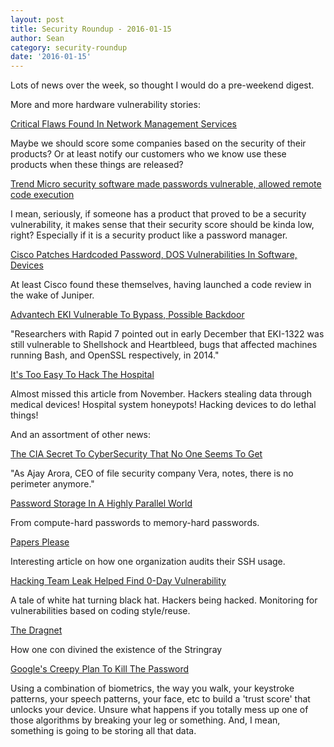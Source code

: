```yaml
---
layout: post
title: Security Roundup - 2016-01-15
author: Sean
category: security-roundup
date: '2016-01-15'
---
```


Lots of news over the week, so thought I would do a pre-weekend digest.

More and more hardware vulnerability stories:

[Critical Flaws Found In Network Management Services](https://threatpost.com/critical-flaws-found-in-network-management-systems/115649/)

Maybe we should score some companies based on the security of their products? Or at least notify our customers who we know use these products when these things are released?

[Trend Micro security software made passwords vulnerable, allowed remote code execution](http://www.neowin.net/news/trend-micro-security-software-made-passwords-vulnerable-allowed-remote-code-execution)

I mean, seriously, if someone has a product that proved to be a security vulnerability, it makes sense that their security score should be kinda low, right? Especially if it is a security product like a password manager.

[Cisco Patches Hardcoded Password, DOS Vulnerabilities In Software, Devices](https://threatpost.com/cisco-patches-hardcoded-password-dos-vulnerabilities-in-software-devices/115881/)

At least Cisco found these themselves, having launched a code review in the wake of Juniper.

[Advantech EKI Vulnerable To Bypass, Possible Backdoor](https://threatpost.com/advantech-eki-vulnerable-to-bypass-possible-backdoor/115900/)

"Researchers with Rapid 7 pointed out in early December that EKI-1322 was still vulnerable to Shellshock and Heartbleed, bugs that affected machines running Bash, and OpenSSL respectively, in 2014."

[It's Too Easy To Hack The Hospital](http://www.bloomberg.com/features/2015-hospital-hack/)

Almost missed this article from November. Hackers stealing data through medical devices! Hospital system honeypots! Hacking devices to do lethal things!

And an assortment of other news:

[The CIA Secret To CyberSecurity That No One Seems To Get](http://www.wired.com/2015/12/the-cia-secret-to-cybersecurity-that-no-one-seems-to-get/)

"As Ajay Arora, CEO of file security company Vera, notes, there is no perimeter anymore."

[Password Storage In A Highly Parallel World](https://hynek.me/articles/storing-passwords/)

From compute-hard passwords to memory-hard passwords.

[Papers Please](https://blog.spreedly.com/2015/12/21/papers-please/)

Interesting article on how one organization audits their SSH usage.

[Hacking Team Leak Helped Find 0-Day Vulnerability](http://www.wired.com/2016/01/hacking-team-leak-helps-kaspersky-researchers-find-zero-day-exploit/)

A tale of white hat turning black hat. Hackers being hacked. Monitoring for vulnerabilities based on coding style/reuse.

[The Dragnet](http://www.theverge.com/2016/1/13/10758380/stingray-surveillance-device-daniel-rigmaiden-case)

How one con divined the existence of the Stringray

[Google's Creepy Plan To Kill The Password](http://www.engadget.com/2016/01/15/googles-creepy-plan-to-kill-the-password/)

Using a combination of biometrics, the way you walk, your keystroke patterns, your speech patterns, your face, etc to build a 'trust score' that unlocks your device. Unsure what happens if you totally mess up one of those algorithms by breaking your leg or something. And, I mean, something is going to be storing all that data.
